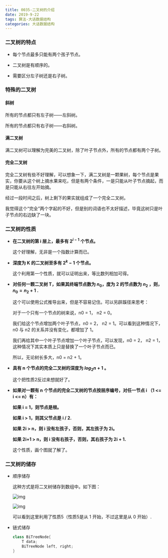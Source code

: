 ```yaml
---
title: 0035-二叉树的介绍
date: 2019-9-22
tags: 算法-大话数据结构
categories: 大话数据结构
---
```




### 二叉树的特点

- 每个节点最多只能有两个孩子节点。

- 二叉树是有顺序的。

- 需要区分左子树还是右子树。



### 特殊的二叉树



#### 斜树

所有的节点都只有左子树——左斜树。

所有的节点都只有右子树——右斜树。



#### 满二叉树

满二叉树可以理解为完美的二叉树，除了叶子节点外，所有的节点都有两个子树。



#### 完全二叉树

完全二叉树有些不好理解，可以想象一下，满二叉树是一颗果树，每个节点是果实，你要从这个树上摘水果来吃，但是有两个条件，一是只能从叶子节点摘起，而是只能从右往左开始摘。

经过一段时间之后，树上剩下的果实就组成了一个完全二叉树。

我觉得这个“完全”两个字起的不好，但是别的词语也不太好描述，毕竟这树只是叶子节点的右边缺了一块。



### 二叉树的性质

- **在二叉树的第 i 层上，最多有 $2^{i-1}$ 个节点。**

  这个好理解，无非是一个指数计算而已。

- **深度为 K 的二叉树至多有 $2^k - 1$ 个节点。**

  这个利用第一个性质，就可以证明出来，等比数列相加可得。

- **对任何一颗二叉树 T，如果其终端节点数为 $n_0$，度为 2 的节点数为 $n_2$ ，则，$n_0 = n_2 + 1$ .**

  这个可以使用公式推导出来，但是不容易记住。可以另辟蹊径来思考：

  对于一个只有一个节点的树来说，n0 = 1， n2 = 0。

  我们给这个节点增加两个叶子节点，n0 = 2， n2 = 1。可以看到这种情况下，n0 与 n2 的关系并没有变化，都增加了 1。

  我们再给其中一个叶子节点增加一个叶子节点，可以发现，n0 = 2， n2 = 1，这种情况下其实本质上只是替换了一个叶子节点而已。

  所以，无论树长多大，n0 = n2 + 1。

- **具有 n 个节点的完全二叉树的深度为 $log_2n + 1$ 。**

  这个把性质2反过来想就好了。

- **如果对一颗有 n 个节点的完全二叉树的节点按层序编号，对任一节点 i （1 <= i <= n）有：**

  **如果 i = 1，则节点是根。**

  **如果 i > 1，则其父节点是 i / 2.**

  **如果 2i > n，则 i 没有左孩子，否则，其左孩子为 2i。**

  **如果 2i+1 > n，则 i 没有右孩子，否则，其右孩子为 2i + 1.**

  这个性质，画个图就了解了。



### 二叉树的储存

- 顺序储存

  这种方式是将二叉树储存到数组中。如下图：

   ![img](http://c.biancheng.net/uploads/allimg/190427/0946243158-1.gif) 

   ![img](http://c.biancheng.net/uploads/allimg/190427/094624F33-2.png) 

  可以看到这里利用了性质5（性质5是从 1 开始，不过这里是从 0 开始）.

- 链式储存

  ```java
  class BiTreeNode{
      T data;
      BiTreeNode left, right;
  }
  ```

  

